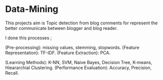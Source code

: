 # Data-Mining
This projects aim is Topic detection from blog comments for represent the better communicate between blogger and blog reader.

I done this processes ;

 (Pre-processing): missing values, stemming, stopwords.
 (Feature Representation): TF-IDF.
 (Feature Extraction): PCA.
 
  (Learning Methods): K-NN, SVM, Naive Bayes, Decision Tree, K-means, Hieararchial Clustering.
  (Performance Evaluation): Accuracy, Precision, Recall.
